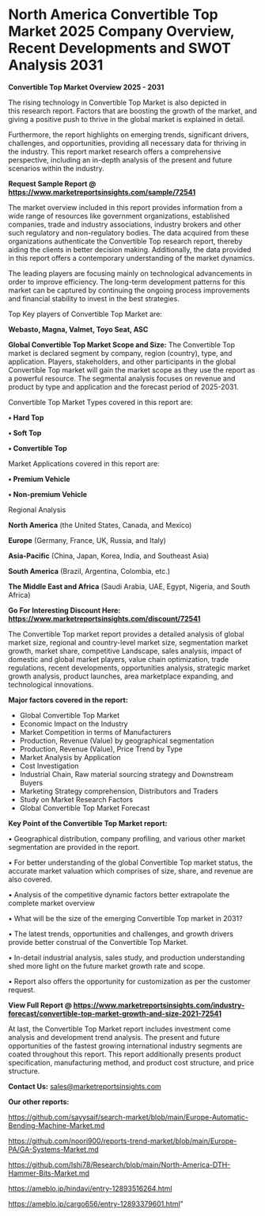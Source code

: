 # North America Convertible Top Market 2025 Company Overview, Recent Developments and SWOT Analysis 2031

<Strong> Convertible Top Market Overview 2025 - 2031</strong>

The rising technology in Convertible Top Market is also depicted in this research report. Factors that are boosting the growth of the market, and giving a positive push to thrive in the global market is explained in detail.

Furthermore, the report highlights on emerging trends, significant drivers, challenges, and opportunities, providing all necessary data for thriving in the industry. This report market research offers a comprehensive perspective, including an in-depth analysis of the present and future scenarios within the industry.

<strong>Request Sample Report @ <a href=https://www.marketreportsinsights.com/sample/72541>https://www.marketreportsinsights.com/sample/72541</a></strong>

The market overview included in this report provides information from a wide range of resources like government organizations, established companies, trade and industry associations, industry brokers and other such regulatory and non-regulatory bodies. The data acquired from these organizations authenticate the Convertible Top research report, thereby aiding the clients in better decision making. Additionally, the data provided in this report offers a contemporary understanding of the market dynamics.

The leading players are focusing mainly on technological advancements in order to improve efficiency. The long-term development patterns for this market can be captured by continuing the ongoing process improvements and financial stability to invest in the best strategies.

Top Key players of Convertible Top Market are:

<strong>Webasto, Magna, Valmet, Toyo Seat, ASC</strong>

<strong><b>Global Convertible Top Market Scope and Size:</b></strong>
The Convertible Top market is declared segment by company, region (country), type, and application. Players, stakeholders, and other participants in the global Convertible Top market will gain the market scope as they use the report as a powerful resource. The segmental analysis focuses on revenue and product by type and application and the forecast period of 2025-2031.

Convertible Top Market Types covered in this report are:

<strong>• Hard Top

• Soft Top

• Convertible Top</strong>

Market Applications covered in this report are:

<strong>• Premium Vehicle

• Non-premium Vehicle</strong> 

Regional Analysis

<strong>North America</strong> (the United States, Canada, and Mexico)

<strong>Europe</strong> (Germany, France, UK, Russia, and Italy)

<strong>Asia-Pacific</strong> (China, Japan, Korea, India, and Southeast Asia)

<strong>South America</strong> (Brazil, Argentina, Colombia, etc.)

<strong>The Middle East and Africa</strong> (Saudi Arabia, UAE, Egypt, Nigeria, and South Africa)

<strong>Go For Interesting Discount Here: <a href=https://www.marketreportsinsights.com/discount/72541>https://www.marketreportsinsights.com/discount/72541</a></strong>

The Convertible Top market report provides a detailed analysis of global market size, regional and country-level market size, segmentation market growth, market share, competitive Landscape, sales analysis, impact of domestic and global market players, value chain optimization, trade regulations, recent developments, opportunities analysis, strategic market growth analysis, product launches, area marketplace expanding, and technological innovations.

<strong><b>Major factors covered in the report:</b></strong>
<ul>
  <li>Global Convertible Top Market </li>
  <li>Economic Impact on the Industry</li>
  <li>Market Competition in terms of Manufacturers</li>
  <li>Production, Revenue (Value) by geographical segmentation</li>
  <li>Production, Revenue (Value), Price Trend by Type</li>
  <li>Market Analysis by Application</li>
  <li>Cost Investigation</li>
  <li>Industrial Chain, Raw material sourcing strategy and Downstream Buyers</li>
  <li>Marketing Strategy comprehension, Distributors and Traders</li>
  <li>Study on Market Research Factors</li>
  <li>Global Convertible Top Market Forecast</li>
</ul>

<strong><b>Key Point of the Convertible Top Market report:</b></strong>

• Geographical distribution, company profiling, and various other market segmentation are provided in the report.

• For better understanding of the global Convertible Top market status, the accurate market valuation which comprises of size, share, and revenue are also covered.

• Analysis of the competitive dynamic factors better extrapolate the complete market overview

• What will be the size of the emerging Convertible Top market in 2031?

• The latest trends, opportunities and challenges, and growth drivers provide better construal of the Convertible Top Market.

• In-detail industrial analysis, sales study, and production understanding shed more light on the future market growth rate and scope.

• Report also offers the opportunity for customization as per the customer request.

<strong><b>View Full Report @ <a href=https://www.marketreportsinsights.com/industry-forecast/convertible-top-market-growth-and-size-2021-72541>https://www.marketreportsinsights.com/industry-forecast/convertible-top-market-growth-and-size-2021-72541</a></b></strong>


At last, the Convertible Top Market report includes investment come analysis and development trend analysis. The present and future opportunities of the fastest growing international industry segments are coated throughout this report. This report additionally presents product specification, manufacturing method, and product cost structure, and price structure.

<strong>Contact Us:</strong>
sales@marketreportsinsights.com

<strong>Our other reports:</strong>

<a href=https://github.com/sayysaif/search-market/blob/main/Europe-Automatic-Bending-Machine-Market.md>https://github.com/sayysaif/search-market/blob/main/Europe-Automatic-Bending-Machine-Market.md</a>

<a href=https://github.com/noori900/reports-trend-market/blob/main/Europe-PA/GA-Systems-Market.md>https://github.com/noori900/reports-trend-market/blob/main/Europe-PA/GA-Systems-Market.md</a>

<a href=https://github.com/Ishi78/Research/blob/main/North-America-DTH-Hammer-Bits-Market.md>https://github.com/Ishi78/Research/blob/main/North-America-DTH-Hammer-Bits-Market.md</a>

<a href=https://ameblo.jp/hindavi/entry-12893516264.html>https://ameblo.jp/hindavi/entry-12893516264.html</a>

<a href=https://ameblo.jp/cargo656/entry-12893379601.html>https://ameblo.jp/cargo656/entry-12893379601.html</a>"

